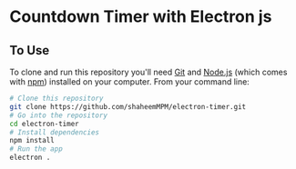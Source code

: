 # Countdown Timer with Electron js

## To Use

To clone and run this repository you'll need [Git](https://git-scm.com) and [Node.js](https://nodejs.org/en/download/) (which comes with [npm](http://npmjs.com)) installed on your computer. From your command line:

```bash
# Clone this repository
git clone https://github.com/shaheemMPM/electron-timer.git
# Go into the repository
cd electron-timer
# Install dependencies
npm install
# Run the app
electron .
```
